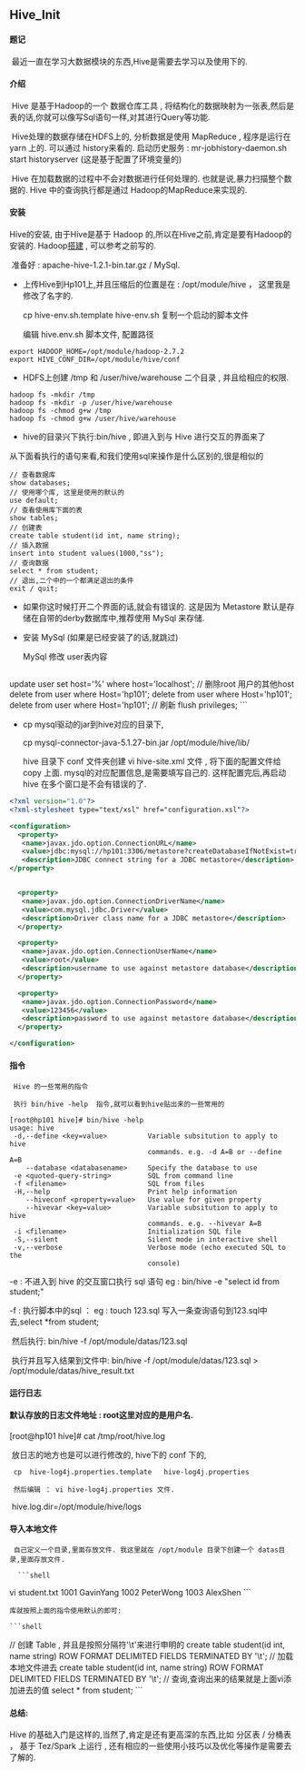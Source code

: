 ## 								Hive_Init

####  题记

​		最近一直在学习大数据模块的东西,Hive是需要去学习以及使用下的.  



####  介绍

​        Hive 是基于Hadoop的一个 数据仓库工具 , 将结构化的数据映射为一张表,然后是表的话,你就可以像写Sql语句一样,对其进行Query等功能.

​         Hive处理的数据存储在HDFS上的, 分析数据是使用 MapReduce , 程序是运行在 yarn 上的. 可以通过 history来看的.    启动历史服务 :   mr-jobhistory-daemon.sh start historyserver  (这是基于配置了环境变量的)

​         Hive 在加载数据的过程中不会对数据进行任何处理的. 也就是说,暴力扫描整个数据的. Hive 中的查询执行都是通过 Hadoop的MapReduce来实现的.



####  安装

   Hive的安装, 由于Hive是基于 Hadoop 的,所以在Hive之前,肯定是要有Hadoop的安装的.  Hadoop[搭建](https://github.com/baoyang23/source-notes/blob/master/big_data/hadoop_init.md) , 可以参考之前写的.

​    准备好 :  apache-hive-1.2.1-bin.tar.gz  /  MySql.

-  上传Hive到Hp101上,并且压缩后的位置是在 :  /opt/module/hive    ， 这里我是修改了名字的.

    cp hive-env.sh.template hive-env.sh  复制一个启动的脚本文件 

    编辑 hive.env.sh 脚本文件, 配置路径

  ```shell
  export HADOOP_HOME=/opt/module/hadoop-2.7.2
  export HIVE_CONF_DIR=/opt/module/hive/conf
  ```

-  HDFS上创建 /tmp 和  /user/hive/warehouse 二个目录 ,  并且给相应的权限.

  ```shell
  hadoop fs -mkdir /tmp
  hadoop fs -mkdir -p /user/hive/warehouse
  hadoop fs -chmod g+w /tmp
  hadoop fs -chmod g+w /user/hive/warehouse
  ```

-   hive的目录兴下执行:bin/hive , 即进入到与 Hive 进行交互的界面来了

   从下面看执行的语句来看,和我们使用sql来操作是什么区别的,很是相似的

  ```shell
  // 查看数据库
  show databases;
  // 使用哪个库, 这里是使用的默认的
  use default;
  // 查看使用库下面的表
  show tables;
  // 创建表
  create table student(id int, name string);
  // 插入数据
  insert into student values(1000,"ss");
  // 查询数据
  select * from student;
  // 退出,二个中的一个都满足退出的条件
  exit / quit;
  ```

-    如果你这时候打开二个界面的话,就会有错误的. 这是因为 Metastore 默认是存储在自带的derby数据库中,推荐使用 MySql 来存储.

-   安装 MySql (如果是已经安装了的话,就跳过)  

     MySql 修改 user表内容

    ```mysql
  update user set host='%' where host='localhost';
  // 删除root 用户的其他host
  delete from user where Host='hp101';
  delete from user where Host='hp101';
  delete from user where Host='hp101';
  // 刷新
  flush privileges;
    ```

  

-   cp mysql驱动的jar到hive对应的目录下, 

    cp mysql-connector-java-5.1.27-bin.jar  /opt/module/hive/lib/

    hive 目录下 conf 文件夹创建 vi hive-site.xml 文件 , 将下面的配置文件给 copy 上面. mysql的对应配置信息,是需要填写自己的.  这样配置完后,再启动 hive 在多个窗口是不会有错误的了.

  ```xml
  <?xml version="1.0"?>
  <?xml-stylesheet type="text/xsl" href="configuration.xsl"?>
  
  <configuration>
  	<property>
  	 <name>javax.jdo.option.ConnectionURL</name>
  	 <value>jdbc:mysql://hp101:3306/metastore?createDatabaseIfNotExist=true</value>
  	 <description>JDBC connect string for a JDBC metastore</description>
  </property>
  
  
  	<property>
  	 <name>javax.jdo.option.ConnectionDriverName</name>
  	 <value>com.mysql.jdbc.Driver</value>
  	 <description>Driver class name for a JDBC metastore</description>
  	</property>
  
  	<property>
  	 <name>javax.jdo.option.ConnectionUserName</name>
  	 <value>root</value>
  	 <description>username to use against metastore database</description>
  	</property>
  
  	<property>
  	 <name>javax.jdo.option.ConnectionPassword</name>
  	 <value>123456</value>
  	 <description>password to use against metastore database</description>
  	</property>
  
  </configuration>
  ```

  

  ####  指令

     Hive 的一些常用的指令

     执行 bin/hive -help  指令,就可以看到hive贴出来的一些常用的

  ```shell
  [root@hp101 hive]# bin/hive -help
  usage: hive
   -d,--define <key=value>          Variable subsitution to apply to hive
                                    commands. e.g. -d A=B or --define A=B
      --database <databasename>     Specify the database to use
   -e <quoted-query-string>         SQL from command line
   -f <filename>                    SQL from files
   -H,--help                        Print help information
      --hiveconf <property=value>   Use value for given property
      --hivevar <key=value>         Variable subsitution to apply to hive
                                    commands. e.g. --hivevar A=B
   -i <filename>                    Initialization SQL file
   -S,--silent                      Silent mode in interactive shell
   -v,--verbose                     Verbose mode (echo executed SQL to the
                                    console)
  ```

  -e : 不进入到 hive 的交互窗口执行 sql 语句  eg : bin/hive -e "select id from student;"

  -f  : 执行脚本中的sql   ： eg : touch 123.sql    写入一条查询语句到123.sql中去,select *from student;

  ​       然后执行: bin/hive -f /opt/module/datas/123.sql

  ​       执行并且写入结果到文件中:   bin/hive -f /opt/module/datas/123.sql  > /opt/module/datas/hive_result.txt

  

  #### 运行日志

  ####    默认存放的日志文件地址 :   root这里对应的是用户名.

  [root@hp101 hive]# cat /tmp/root/hive.log

  ​    放日志的地方也是可以进行修改的,  hive下的 conf 下的,

     cp  hive-log4j.properties.template   hive-log4j.properties

     然后编辑 ： vi hive-log4j.properties 文件.

  ​                    hive.log.dir=/opt/module/hive/logs

  

  ####  导入本地文件 

     自己定义一个目录,里面存放文件. 我这里就在 /opt/module 目录下创建一个 datas目录,里面存放文件.

      ```shell
  vi student.txt
  1001	GavinYang
  1002	PeterWong
  1003	AlexShen
      ```

  

    库就按照上面的指令使用默认的即可:

    ```shell
  // 创建 Table , 并且是按照分隔符'\t'来进行申明的
  create table student(id int, name string) ROW FORMAT DELIMITED FIELDS TERMINATED
   BY '\t';
  // 加载本地文件进去
  create table student(id int, name string) ROW FORMAT DELIMITED FIELDS TERMINATED
   BY '\t';
  // 查询,查询出来的结果就是上面vi添加进去的值
  select * from student;
    ```



####  总结:

   Hive 的基础入门是这样的,当然了,肯定是还有更高深的东西,比如 分区表 / 分桶表  ， 基于 Tez/Spark 上运行 , 还有相应的一些使用小技巧以及优化等操作是需要去了解的. 

